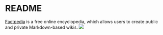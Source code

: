 # README
[Factpedia](https://infinite-sands-18153.herokuapp.com/) is a free  online encyclopedia, which allows users to create public and private Markdown-based wikis.
![](mages/photophorum.png)
